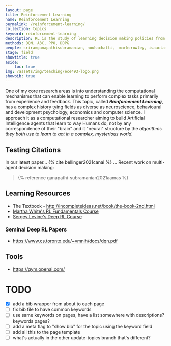 ```yaml
---
layout: page
title: Reinforcement Learning
name: Reinforcement Learning
permalink: /reinforcement-learning/
collection: topics
keyword: reinforcement-learning
description: RL is the study of learning decision making policies from experience with computers.
methods: DQN, A3C, PPO, DDPG
people: sriramganapathisubramanian, nouhachatti,  markcrowley, isaactamblyn
stage: field
showtitle: true
aside: 
    toc: true
img: /assets/img/teaching/ece493-logo.png
showbib: true
---
```

One of my core research areas is into understanding the computational mechanisms that can enable learning to perform complex tasks primarily from experience and feedback. This topic, called ***Reinforcement Learning***,  has a complex history tying fields as diverse as neuroscience, behavioural and development psychology, economics and computer science. I approach it as a computational researcher aiming to build Artificial Intelligence agents that learn to way Humans do, not by any correspondence of their "brain" and it "neural" structure by the *algorithms they both use to learn to act in a complex, mysterious world.*


## Testing Citations
In our latest paper... {% cite bellinger2021canai %} ...
Recent work on multi-agent decision making:

> {% reference ganapathi-subramanian2021aamas %}


## Learning Resources
- The Textbook - http://incompleteideas.net/book/the-book-2nd.html
- [Martha White's RL Fundamentals Course](https://www.coursera.org/specializations/reinforcement-learning?utm_source=gg&utm_medium=sem&utm_content=04-ReinforcementLearning-UA-CA&campaignid=6770937312&adgroupid=85996872692&device=c&keyword=reinforcement%20learning%20course&matchtype=b&network=g&devicemodel=&adpostion=&creativeid=391979104237&hide_mobile_promo&gclid=Cj0KCQjwm9D0BRCMARIsAIfvfIYKjEq7S-DqrGVUNrH6GIcvwMRPX4tz_1LgKbgnt7nm2c-cvtAHy3YaAu9xEALw_wcB)
- [Sergey Levine's Deep RL Course](http://rail.eecs.berkeley.edu/deeprlcourse/)


### Seminal Deep RL Papers
- https://www.cs.toronto.edu/~vmnih/docs/dqn.pdf

## Tools

- https://gym.openai.com/


# TODO
- [x] add a bib wrapper from about to each page
- [ ] fix bib file to have common keywords
- [ ] use same keywords on pages, have a list somewhere with descriptions? keywords pages?
- [ ] add a meta flag to "show bib" for the topic using the keyword field
- [ ] add all this to the page template
- [ ] what's actually in the other update-topics branch that's different?
